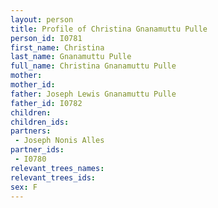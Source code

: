 ```yaml
---
layout: person
title: Profile of Christina Gnanamuttu Pulle
person_id: I0781
first_name: Christina
last_name: Gnanamuttu Pulle
full_name: Christina Gnanamuttu Pulle
mother: 
mother_id: 
father: Joseph Lewis Gnanamuttu Pulle
father_id: I0782
children:
children_ids:
partners:
 - Joseph Nonis Alles
partner_ids:
 - I0780
relevant_trees_names:
relevant_trees_ids:
sex: F
---
```


